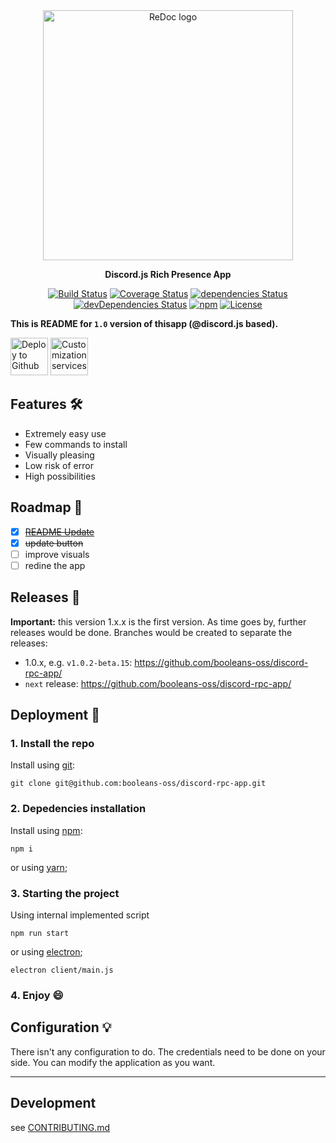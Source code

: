 <div align="center">
  <img alt="ReDoc logo" src="https://www.pngfind.com/pngs/b/102-1026997_jeffy-discordjs-discord-js-logo-hd-png-download.png" width="400px" />

  **Discord.js Rich Presence App**

  [![Build Status](https://travis-ci.org/Redocly/redoc.svg?branch=master)](https://github.com/booleans-oss/discord-rpc-app/) [![Coverage Status](https://coveralls.io/repos/Redocly/redoc/badge.svg?branch=master&service=github)](https://github.com/booleans-oss/discord-rpc-app/) [![dependencies Status](https://david-dm.org/Redocly/redoc/status.svg)](https://github.com/booleans-oss/discord-rpc-app/) [![devDependencies Status](https://david-dm.org/Redocly/redoc/dev-status.svg)](https://github.com/booleans-oss/discord-rpc-app/) [![npm](http://img.shields.io/npm/v/redoc.svg)](https://www.npmjs.com/package/discord.js) [![License](https://img.shields.io/npm/l/redoc.svg)](https://github.com/booleans-oss/discord-rpc-app/blob/master/LICENSE)


</div>

**This is README for `1.0` version of thisapp (@discord.js based).**


[<img alt="Deploy to Github" src="http://i.imgur.com/YZmaqk3.png" height="60px">](https://github.com/booleans-oss/discord-rpc-app/) [<img alt="Customization services" src="http://i.imgur.com/c4sUF7M.png" height="60px">](https://github.com/booleans-oss/discord-rpc-app/)

## Features 🛠
- Extremely easy use
- Few commands to install
- Visually pleasing
- Low risk of error
- High possibilities

## Roadmap 🏁
  - [x] ~~[README Update](https://github.com/booleans-oss/discord-rpc-app/)~~
  - [x] ~~update button~~
  - [ ] improve visuals
  - [ ] redine the app

## Releases 🔴
**Important:** this version 1.x.x is the first version. As time goes by, further releases would be done. Branches would be created to separate the releases:
- 1.0.x, e.g. `v1.0.2-beta.15`: https://github.com/booleans-oss/discord-rpc-app/
- `next` release: https://github.com/booleans-oss/discord-rpc-app/

## Deployment 🌱

### 1. Install the repo
Install using [git](https://github.com/booleans-oss/discord-rpc-app/):

    git clone git@github.com:booleans-oss/discord-rpc-app.git

### 2. Depedencies installation
Install using [npm](https://docs.npmjs.com/getting-started/what-is-npm):

    npm i

or using [yarn](https://yarnpkg.com);

### 3. Starting the project
Using internal implemented script

    npm run start

or using [electron](https://www.electronjs.org);

    electron client/main.js


### 4. Enjoy :smile:

## Configuration 💡

There isn't any configuration to do. The credentials need to be done on your side. You can modify the application as you want.

-----------
## Development
see [CONTRIBUTING.md](.github/CONTRIBUTING.md)
